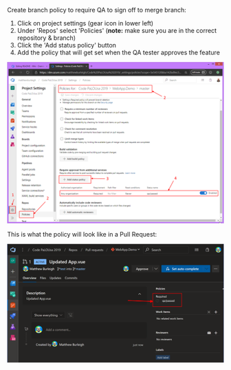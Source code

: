 Create branch policy to require QA to sign off to merge branch: 

1. Click on project settings (gear icon in lower left)
2. Under 'Repos' select 'Policies' (**note:** make sure you are in the correct repository & branch)
3. Click the 'Add status policy' button
4. Add the policy that will get set when the QA tester approves the feature

![image.png](/.attachments/image-95ba4ba4-3079-4cf3-8762-02219547973a.png)

This is what the policy will look like in a Pull Request:

![image.png](/.attachments/image-1ea9eb6c-e438-455b-a70b-e6f12ad76e05.png)